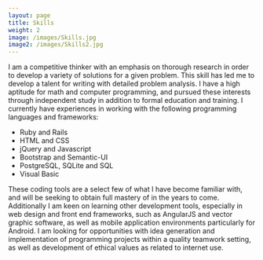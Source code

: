 ```yaml
---
layout: page
title: Skills
weight: 2
image: /images/Skills.jpg
image2: /images/Skills2.jpg
---
```


I am a competitive thinker with an emphasis on thorough research in order to develop a variety of solutions for a given problem. This skill has led me to develop a talent for writing with detailed problem analysis. I have a high aptitude for math and computer programming, and pursued these interests through independent study in addition to formal education and training. I currently have experiences in working with the following programming languages and frameworks:

*  Ruby and Rails
*  HTML and CSS
*  jQuery and Javascript
*  Bootstrap and Semantic-UI
*  PostgreSQL, SQLite and SQL
*  Visual Basic

These coding tools are a select few of what I have become familiar with, and will be seeking to obtain full mastery of in the years to come. Additionally I am keen on learning other development tools, especially in web design and front end frameworks, such as AngularJS and vector graphic software, as well as mobile application environments particularly for Android. I am looking for opportunities with idea generation and implementation of programming projects within a quality teamwork setting, as well as development of ethical values as related to internet use.
